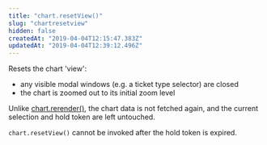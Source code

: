 ```yaml
---
title: "chart.resetView()"
slug: "chartresetview"
hidden: false
createdAt: "2019-04-04T12:15:47.383Z"
updatedAt: "2019-04-04T12:39:12.496Z"
---
```

Resets the chart &#39;view&#39;:  
* any visible modal windows (e.g. a ticket type selector) are closed
* the chart is zoomed out to its initial zoom level

Unlike [chart.rerender()](https://docs.seats.io/docs/renderer-chart-properties-chartrerender), the chart data is not fetched again, and the current selection and hold token are left untouched.

`chart.resetView()` cannot be invoked after the hold token is expired.
